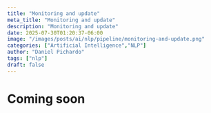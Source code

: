 ```yaml
---
title: "Monitoring and update"
meta_title: "Monitoring and update"
description: "Monitoring and update"
date: 2025-07-30T01:20:37-06:00
image: "/images/posts/ai/nlp/pipeline/monitoring-and-update.png"
categories: ["Artificial Intelligence","NLP"]
author: "Daniel Pichardo"
tags: ["nlp"]
draft: false
---
```



# Coming soon